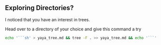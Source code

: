 
## Exploring Directories?
I noticed that you have an interest in trees. 

Head over to a directory of your choice and give this command a try
```sh
echo '```sh' > yaya_tree.md && tree -F . >> yaya_tree.md && echo '```' >> directory_tree.md
```
